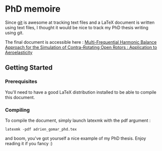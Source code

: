# PhD memoire

Since [git](https://git-scm.com) is awesome at tracking text files and a LaTeX document is written using text files, I thought it would be nice to track my PhD thesis writing using git.

The final document is accessible here : [Multi-Frequential Harmonic Balance Approach for the Simulation of Contra-Rotating Open Rotors : Application to Aeroelasticity](http://www.theses.fr/2014ENAM0010)

## Getting Started

### Prerequisites

You'll need to have a good LaTeX distribution installed to be able to compile this document.

### Compiling

To compile the document, simply launch latexmk with the pdf argument :

```
latexmk -pdf adrien_gomar_phd.tex
```

and boom, you've got yourself a nice example of my PhD thesis. Enjoy reading it if you fancy :)
